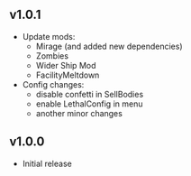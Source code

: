 ## v1.0.1
- Update mods:
	- Mirage (and added new dependencies)
	- Zombies
	- Wider Ship Mod
	- FacilityMeltdown
- Config changes:
	- disable confetti in SellBodies
	- enable LethalConfig in menu
	- another minor changes

## v1.0.0
- Initial release